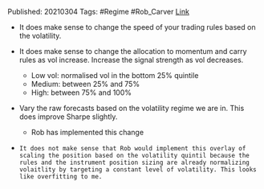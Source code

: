 

Published: 20210304
Tags: #Regime #Rob_Carver 
[Link](https://qoppac.blogspot.com/2021/03/does-it-make-sense-to-change-your.html)

- It does make sense to change the speed of your trading rules based on the volatility.
- It does make sense to change the allocation to momentum and carry rules as vol increase. Increase the signal strength as vol decreases.
	- Low vol: normalised vol in the bottom 25% quintile
	- Medium: between 25% and 75%
	- High: between 75% and 100%
- Vary the raw forecasts based on the volatility regime we are in. This does improve Sharpe slightly.
	- Rob has implemented this change

- `It does not make sense that Rob would implement this overlay of scaling the position based on the volatility quintil because the rules and the instrument position sizing are already normalizing volaitlity by targeting a constant level of volatility. This looks like overfitting to me.`